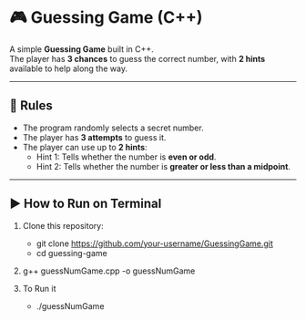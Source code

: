 # 🎮 Guessing Game (C++)

A simple **Guessing Game** built in C++.  
The player has **3 chances** to guess the correct number, with **2 hints** available to help along the way.

---

## 📝 Rules
- The program randomly selects a secret number.
- The player has **3 attempts** to guess it.
- The player can use up to **2 hints**:
  - Hint 1: Tells whether the number is **even or odd**.
  - Hint 2: Tells whether the number is **greater or less than a midpoint**.

---

## ▶️ How to Run on Terminal
1. Clone this repository:
   - git clone https://github.com/your-username/GuessingGame.git
   - cd guessing-game

2. g++ guessNumGame.cpp -o guessNumGame
3.  To Run it
    - ./guessNumGame


  

